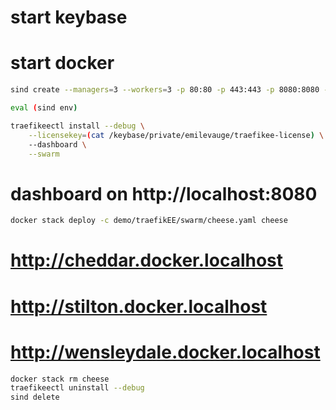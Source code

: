 # start keybase
# start docker

```sh
sind create --managers=3 --workers=3 -p 80:80 -p 443:443 -p 8080:8080 -p 55055:55055

eval (sind env)

traefikeectl install --debug \
    --licensekey=(cat /keybase/private/emilevauge/traefikee-license) \
    --dashboard \
    --swarm
```

# dashboard on http://localhost:8080

```sh
docker stack deploy -c demo/traefikEE/swarm/cheese.yaml cheese
```

# http://cheddar.docker.localhost
# http://stilton.docker.localhost
# http://wensleydale.docker.localhost

```sh
docker stack rm cheese
traefikeectl uninstall --debug
sind delete
```